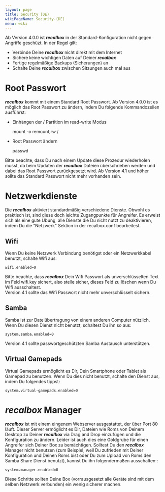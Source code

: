 ```yaml
---
layout: page
title: Security (DE)
wikiPageName: Security-(DE)
menu: wiki
---
```


Ab Version 4.0.0 ist _**recalbox**_ in der Standard-Konfiguration nicht gegen Angriffe geschüzt.
In der Regel gilt:
* Verbinde Deine _**recalbox**_ nicht direkt mit dem Internet
* Sichere keine wichtigen Daten auf Deiner _**recalbox**_
* Fertige regelmäßige Backups (Sicherungen) an
* Schalte Deine _**recalbox**_ zwischen Sitzungen auch mal aus

# Root Passwort

_**recalbox**_ kommt mit einem Standard Root Passwort. Ab Version 4.0.0 ist es möglich das Root Passwort zu ändern, indem Du folgende Kommandozeilen ausführst:
* Einhängen der / Partition im read-write Modus

    mount -o remount,rw /

* Root Passwort ändern

    passwd

Bitte beachte, dass Du nach einem Update diese Prozedur wiederholen musst, da beim Updaten der _**recalbox**_ Dateien überschrieben werden und dabei das Root Passwort zurückgesetzt wird.
Ab Version 4.1 und höher sollte das Standard Passwort nicht mehr vorhanden sein.

# Netzwerkdienste

Die _**recalbox**_ aktiviert standardmäßig verschiedene Dienste. Obwohl es praktisch ist, sind diese doch leichte Zugangpunkte für Angreifer. Es erweist sich als eine gute Übung, alle Dienste die Du nicht nutzt zu deaktivieren, indem Du die "Netzwerk" Sektion in der recalbox.conf bearbeitest.

## Wifi

Wenn Du keine Netzwerk Verbindung benötigst oder ein Netzwerkkabel benutzt, schalte Wifi aus:

    wifi.enabled=0

Bitte beachte, dass _**recalbox**_ Dein Wifi Passwort als unverschlüsselten Text im Feld wifi.key sichert, also stelle sicher, dieses Feld zu löschen wenn Du Wifi ausschaltest.  
Version 4.1 sollte das Wifi Passwort nicht mehr unverschlüsselt sichern.

## Samba

Samba ist zur Dateiübertragung von einem anderen Computer nützlich. Wenn Du diesen Dienst nicht benutzt, schaltest Du ihn so aus:

    system.samba.enabled=0

Version 4.1 sollte passwortgeschützten Samba Austausch unterstützen.

## Virtual Gamepads

Virtual Gamepads ermöglicht es Dir, Dein Smartphone oder Tablet als Gamepad zu benutzen. Wenn Du dies nicht benutzt, schalte den Dienst aus, indem Du folgendes tippst:

    system.virtual-gamepads.enabled=0

# _**recalbox**_ Manager

_**recalbox**_ ist mit einem eingenem Webserver ausgestattet, der über Port 80 läuft. Dieser Server ermöglicht es Dir, Dateien wie Roms von Deinem Desktop zu Deiner _**recalbox**_ via Drag and Drop einzufügen und die Konfiguration zu ändern. Leider ist auch dies eine Goldgrube für einen Angreifer sich Deiner Box zu bemächtigen.
Solltest Du den _**recalbox**_ Manager nicht benutzen (zum Beispiel, weil Du zufrieden mit Deiner Konfiguration und Deinen Roms bist oder Du zum Upload von Roms den Samba Share Dienst benutzt), kannst Du ihn folgendermaßen ausschalten::

    system.manager.enabled=0


Diese Schritte sollten Deine Box (vorrausgesetzt alle Geräte sind mit dem selben Netzwerk verbunden) ein wenig sicherer machen.
